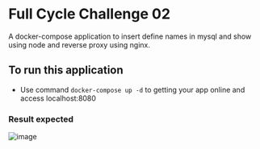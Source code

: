 # Full Cycle Challenge 02

A docker-compose application to insert define names in mysql and show using node and reverse proxy using nginx.

## To run this application

- Use command `docker-compose up -d` to getting your app online and access localhost:8080

### Result expected
![image](https://user-images.githubusercontent.com/26672576/229382904-aad8fb3d-52e4-447f-ba7e-0f06dd9381bb.png)
